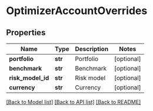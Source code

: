 # OptimizerAccountOverrides

## Properties
Name | Type | Description | Notes
------------ | ------------- | ------------- | -------------
**portfolio** | **str** | Portfolio | [optional] 
**benchmark** | **str** | Benchmark | [optional] 
**risk_model_id** | **str** | Risk model | [optional] 
**currency** | **str** | Currency | [optional] 

[[Back to Model list]](../README.md#documentation-for-models) [[Back to API list]](../README.md#documentation-for-api-endpoints) [[Back to README]](../README.md)


